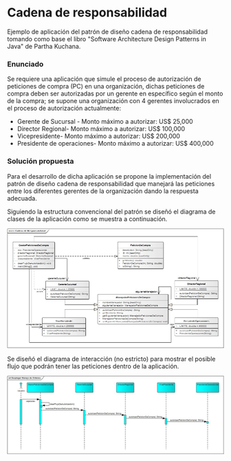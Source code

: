 # Cadena de responsabilidad

Ejemplo de aplicación del patrón de diseño cadena de responsabilidad tomando como base el libro "Software Architecture Design Patterns in Java" de Partha Kuchana.

### Enunciado

Se requiere una aplicación que simule el proceso de autorización de peticiones de compra (PC) en una organización, dichas peticiones de compra deben ser autorizadas por un gerente en específico según el monto de la compra; se supone una organización con 4 gerentes involucrados en el proceso de autorización actualmente:

* Gerente de Sucursal - Monto máximo a autorizar: US$ 25,000
* Director Regional- Monto máximo a autorizar: US$ 100,000
* Vicepresidente- Monto máximo a autorizar: US$ 200,000
* Presidente de operaciones- Monto máximo a autorizar: US$ 400,000

### Solución propuesta

Para el desarrollo de dicha aplicación se propone la implementación del patrón de diseño cadena de responsabilidad que manejará las peticiones entre los diferentes gerentes de la organización dando la respuesta adecuada.

Siguiendo la estructura convencional del patrón se diseñó el diagrama de clases de la aplicación como se muestra a continuación.

![Alt Diagrama de clases](imagenes/clases.jpg "Diagrama de clases")

Se diseñó el diagrama de interacción (no estricto) para mostrar el posible flujo que podrán tener las peticiones dentro de la aplicación.

![Alt Diagrama de interacción](imagenes/interaccion.jpg "Diagrama de interacción")

